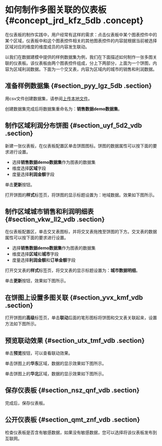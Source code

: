 # 如何制作多图关联的仪表板 {#concept_jrd_kfz_5db .concept}

在仪表板的制作实践中，用户经常有这样的需求：点击仪表板中某个图表控件中的某个区域，仪表板中和这个图表控件相关的其他图表控件的内容就根据当前被选择区域对应的维度的维度成员的内容发生联动。

以我们在数据建模中提供的样例数据集为例，我们在下面描述如何制作一张多图关联的仪表板。该仪表板由两个图表控件组成，分上下两部分，上面为一个饼图，内容为区域利润数据。下面为一个交叉表，内容为区域内的城市的销售和利润数据。

## 准备样例数据集 {#section_pyy_lgz_5db .section}

用csv文件创建数据集，请参阅[上传本地文件](../../../../intl.zh-CN/用户指南/数据建模/管理数据源/上传本地文件.md#)。

创建数据集完成后将数据集重命名为：**销售数据demo数据集**。

## 制作区域利润分布饼图 {#section_uyf_5d2_vdb .section}

新建一张仪表板，在仪表板配置区单击饼图图标。饼图的数据属性可以按下面的要求进行设置。

-   选择**销售数据demo数据集**作为图表的数据集
-   维度选择**区域**字段
-   度量选择**利润金额**字段

单击**更新**按钮。

打开饼图的**样式**标签页，将饼图的显示标题设置为：地域数据。效果如下图所示。

## 制作区域城市销售和利润明细表 {#section_vkw_ll2_vdb .section}

在仪表板配置区，单击交叉表图标，并将交叉表拖拽至饼图的下方。交叉表的数据属性可以按下面的要求进行设置。

-   选择**销售数据demo数据集**作为图表的数据集
-   维度选择**区域**和**城市**字段
-   度量选择**利润金额**和**订单金额**字段

打开交叉表的**样式**标签页，将交叉表的显示标题设置为：**城市数据明细**。

单击**更新**按钮，效果如下图所示。

## 在饼图上设置多图关联 {#section_yvx_kmf_vdb .section}

打开饼图的**高级**标签页，单击**联动**后面的笔形图标将饼图和交叉表关联起来，设置方法如下图所示。

## 预览联动效果 {#section_utx_tmf_vdb .section}

单击**预览**按钮，可以查看联动效果。

单击饼图上的**华东**区域，数据的显示效果如下图所示。

单击饼图上的**华北**区域，数据的显示效果如下图所示。

## 保存仪表板 {#section_nsz_qnf_vdb .section}

完成后，保存仪表板。

## 公开仪表板 {#section_qmt_znf_vdb .section}

检查仪表板是否含有敏感数据，如果没有敏感数据，您可以选择将该仪表板发布到互联网。

